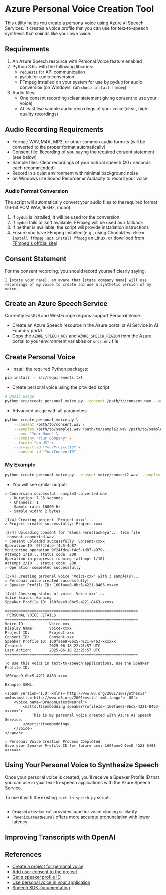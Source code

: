 # Azure Personal Voice Creation Tool

This utility helps you create a personal voice using Azure AI Speech Services. It creates a voice profile that you can use for text-to-speech synthesis that sounds like your own voice.

## Requirements

1. An Azure Speech resource with Personal Voice feature enabled
2. Python 3.6+ with the following libraries:
   - `requests` for API communication
   - `pydub` for audio conversion
   - FFmpeg installed on your system for use by pydub for audio conversion (on Windows, run `choco install ffmpeg`)
3. Audio files:
   - One consent recording (clear statement giving consent to use your voice)
   - At least two sample audio recordings of your voice (clear, high-quality recordings)

## Audio Recording Requirements

- Format: WAV, M4A, MP3, or other common audio formats (will be converted to the proper format automatically)
- Consent file: Recording of you saying the required consent statement (see below)
- Sample files: Clear recordings of your natural speech (20+ seconds each recommended)
- Record in a quiet environment with minimal background noise
- on Windows use Sound Recorder or Audacity to record your voice


### Audio Format Conversion

The script will automatically convert your audio files to the required format (16-bit PCM WAV, 16kHz, mono):

1. If `pydub` is installed, it will be used for the conversion
2. If `pydub` fails or isn't available, FFmpeg will be used as a fallback
3. If neither is available, the script will provide installation instructions
4. Ensure you have FFmpeg installed (e.g., using Chocolatey: `choco install ffmpeg` , `apt install ffmpeg` on Linux, or download from [FFmpeg's official site](https://ffmpeg.org/download.html))

## Consent Statement

For the consent recording, you should record yourself clearly saying:

```
I [state your name], am aware that [state company name] will use recordings of my voice to create and use a synthetic version of my voice.
```
## Create an Azure Speech Service
Currently EastUS and WestEurope regions support Personal Voice.

- Create an Azure Speech resource in the Azure portal or AI Service in AI Foundry portal
- Copy the `AZURE_SPEECH_KEY` and `AZURE_SPEECH_REGION` from the Azure portal to your environment variables or `src/.env` file


## Create Personal Voice
- Install the required Python packages:
```bash
pip install -r src/requirements.txt
```
- Create personal voice using the provided script:

```bash
# Basic usage
python src/create_personal_voice.py --consent /path/to/consent.wav --samples /path/to/sample1.wav /path/to/sample2.wav --name "Your Name"
```

- Advanced usage with all parameters
```bash
python create_personal_voice.py \
    --consent /path/to/consent.wav \
    --samples /path/to/sample1.wav /path/to/sample2.wav /path/to/sample3.wav \
    --name "Your Name" \
    --company "Your Company" \
    --locale "en-US" \
    --project-id "YourProjectID" \
    --consent-id "YourConsentID" 
```

### My Example

```bash
python create_personal_voice.py --consent voice/consent2.wav --samples voice/sample3.wav voice/sample4.wav --name "Elena Neroslavskaya"
```

- You will see similar output:
```
✓ Conversion successful: sample3-converted.wav
  - Duration: 7.83 seconds
  - Channels: 1
  - Sample rate: 16000 Hz
  - Sample width: 2 bytes

[1/4] Creating project 'Project-xxxx'...
✓ Project created successfully: Project-xxxx

[2/4] Uploading consent for 'Elena Neroslaskaya'... from file 'consent-converted.wav'
✓ Consent uploaded successfully: Consent-xxxx
Operation ID: 9f24fdce-f4c5-4d87-
Monitoring operation 9f24fdce-f4c5-4d87-a979-...
Attempt 1/10... status code: 200
Operation in progress: running (attempt 1/10)
Attempt 2/10... status code: 200
✓ Operation completed successfully

[3/4] Creating personal voice 'Voice-xxx' with 3 sample(s)...
✓ Personal voice created successfully!
✓ Speaker Profile ID: 160faee9-0bc5-4221-8463-xxxxx

[4/4] Checking status of voice 'Voice-xxx'...
Voice Status: Running
Speaker Profile ID: 160faee9-0bc5-4221-8463-xxxxx

============================================================
 PERSONAL VOICE DETAILS 
============================================================
Voice ID:           Voice-xxx
Display Name:       Voice-xxxx
Project ID:         Project-xxx
Consent ID:         Consent-xxx
Speaker Profile ID: 160faee9-0bc5-4221-8463-xxxxxx
Created:            2025-06-18 22:23:57 UTC
Last Action:        2025-06-18 22:23:57 UTC
============================================================

To use this voice in text-to-speech applications, use the Speaker Profile ID:

160faee9-0bc5-4221-8463-xxxx

Example SSML:

<speak version='1.0' xmlns='http://www.w3.org/2001/10/synthesis' xmlns:mstts='http://www.w3.org/2001/mstts' xml:lang='en-US'>
    <voice name='DragonLatestNeural'> 
        <mstts:ttsembedding speakerProfileId='160faee9-0bc5-4221-8463-xxxxxx'> 
            This is my personal voice created with Azure AI Speech Service.
        </mstts:ttsembedding> 
    </voice> 
</speak>

✓ Personal Voice Creation Process Completed
Save your Speaker Profile ID for future use: 160faee9-0bc5-4221-8463-xxxxxxx
```

## Using Your Personal Voice to Synthesize Speech

Once your personal voice is created, you'll receive a Speaker Profile ID that you can use in your text-to-speech applications with the Azure Speech Service.

To use it with the existing `text_to_speech.py` script:

```python

```

- `DragonLatestNeural` provides superior voice cloning similarity
- `PhoenixLatestNeural` offers more accurate pronunciation with lower latency

## Improving Transcripts with OpenAI

## References

- [Create a project for personal voice](https://learn.microsoft.com/en-us/azure/ai-services/speech-service/personal-voice-create-project)
- [Add user consent to the project](https://learn.microsoft.com/en-us/azure/ai-services/speech-service/personal-voice-create-consent)
- [Get a speaker profile ID](https://learn.microsoft.com/en-us/azure/ai-services/speech-service/personal-voice-create-voice)
- [Use personal voice in your application](https://learn.microsoft.com/en-us/azure/ai-services/speech-service/personal-voice-how-to-use)
- [Speech SDK documentation](https://learn.microsoft.com/en-us/azure/ai-services/speech-service/get-started-text-to-speech)
